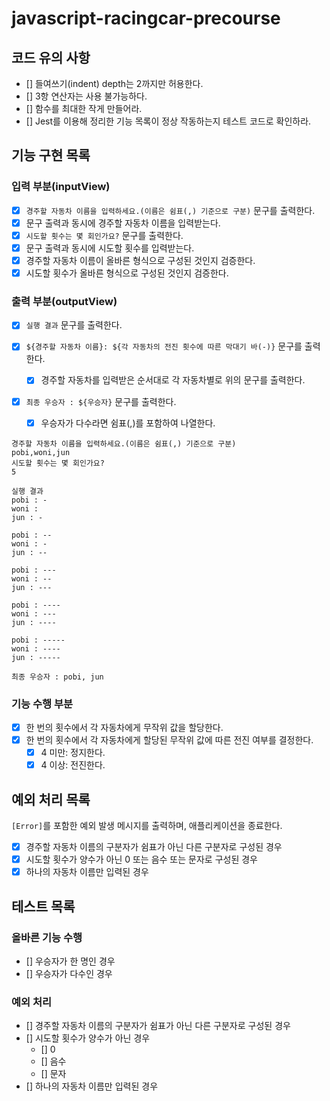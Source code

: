 # javascript-racingcar-precourse

## 코드 유의 사항

- [] 들여쓰기(indent) depth는 2까지만 허용한다.
- [] 3항 연산자는 사용 불가능하다.
- [] 함수를 최대한 작게 만들어라.
- [] Jest를 이용해 정리한 기능 목록이 정상 작동하는지 테스트 코드로 확인하라.

## 기능 구현 목록

### 입력 부분(inputView)

- [x] `경주할 자동차 이름을 입력하세요.(이름은 쉼표(,) 기준으로 구분)` 문구를 출력한다.
- [x] 문구 출력과 동시에 경주할 자동차 이름을 입력받는다.
- [x] `시도할 횟수는 몇 회인가요?` 문구를 출력한다.
- [x] 문구 출력과 동시에 시도할 횟수를 입력받는다.
- [x] 경주할 자동차 이름이 올바른 형식으로 구성된 것인지 검증한다.
- [x] 시도할 횟수가 올바른 형식으로 구성된 것인지 검증한다.

### 출력 부분(outputView)

- [x] `실행 결과` 문구를 출력한다.
- [x] `${경주할 자동차 이름}: ${각 자동차의 전진 횟수에 따른 막대기 바(-)}` 문구를 출력한다.

  -[x] 경주할 자동차를 입력받은 순서대로 각 자동차별로 위의 문구를 출력한다.

- [x] `최종 우승자 : ${우승자}` 문구를 출력한다.
  - [x] 우승자가 다수라면 쉼표(,)를 포함하여 나열한다.

```
경주할 자동차 이름을 입력하세요.(이름은 쉼표(,) 기준으로 구분)
pobi,woni,jun
시도할 횟수는 몇 회인가요?
5

실행 결과
pobi : -
woni :
jun : -

pobi : --
woni : -
jun : --

pobi : ---
woni : --
jun : ---

pobi : ----
woni : ---
jun : ----

pobi : -----
woni : ----
jun : -----

최종 우승자 : pobi, jun
```

### 기능 수행 부분

- [x] 한 번의 횟수에서 각 자동차에게 무작위 값을 할당한다.
- [x] 한 번의 횟수에서 각 자동차에게 할당된 무작위 값에 따른 전진 여부를 결정한다.
  - [x] 4 미만: 정지한다.
  - [x] 4 이상: 전진한다.

## 예외 처리 목록

`[Error]`를 포함한 예외 발생 메시지를 출력하며, 애플리케이션을 종료한다.

- [x] 경주할 자동차 이름의 구분자가 쉼표가 아닌 다른 구분자로 구성된 경우
- [x] 시도할 횟수가 양수가 아닌 0 또는 음수 또는 문자로 구성된 경우
- [x] 하나의 자동차 이름만 입력된 경우

## 테스트 목록

### 올바른 기능 수행

- [] 우승자가 한 명인 경우
- [] 우승자가 다수인 경우

### 예외 처리

- [] 경주할 자동차 이름의 구분자가 쉼표가 아닌 다른 구분자로 구성된 경우
- [] 시도할 횟수가 양수가 아닌 경우
  - [] 0
  - [] 음수
  - [] 문자
- [] 하나의 자동차 이름만 입력된 경우
